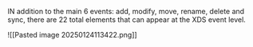 IN addition to the main 6 events: add, modify, move, rename, delete and sync, there are 22 total elements that can appear at the XDS event level.

![[Pasted image 20250124113422.png]]